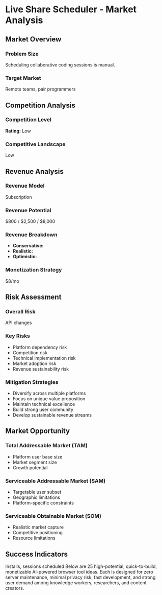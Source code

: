# Live Share Scheduler - Market Analysis

## Market Overview

### Problem Size
Scheduling collaborative coding sessions is manual.

### Target Market
Remote teams, pair programmers

## Competition Analysis

### Competition Level
**Rating:** Low

### Competitive Landscape
Low

## Revenue Analysis

### Revenue Model
Subscription

### Revenue Potential
$800 / $2,500 / $8,000

### Revenue Breakdown
- **Conservative:** 
- **Realistic:** 
- **Optimistic:** 

### Monetization Strategy
$8/mo

## Risk Assessment

### Overall Risk
API changes

### Key Risks
- Platform dependency risk
- Competition risk
- Technical implementation risk
- Market adoption risk
- Revenue sustainability risk

### Mitigation Strategies
- Diversify across multiple platforms
- Focus on unique value proposition
- Maintain technical excellence
- Build strong user community
- Develop sustainable revenue streams

## Market Opportunity

### Total Addressable Market (TAM)
- Platform user base size
- Market segment size
- Growth potential

### Serviceable Addressable Market (SAM)
- Targetable user subset
- Geographic limitations
- Platform-specific constraints

### Serviceable Obtainable Market (SOM)
- Realistic market capture
- Competitive positioning
- Resource limitations

## Success Indicators
Installs, sessions scheduled Below are 25 high-potential, quick-to-build, monetizable AI-powered browser tool ideas. Each is designed for zero server maintenance, minimal privacy risk, fast development, and strong user demand among knowledge workers, researchers, and content creators.
